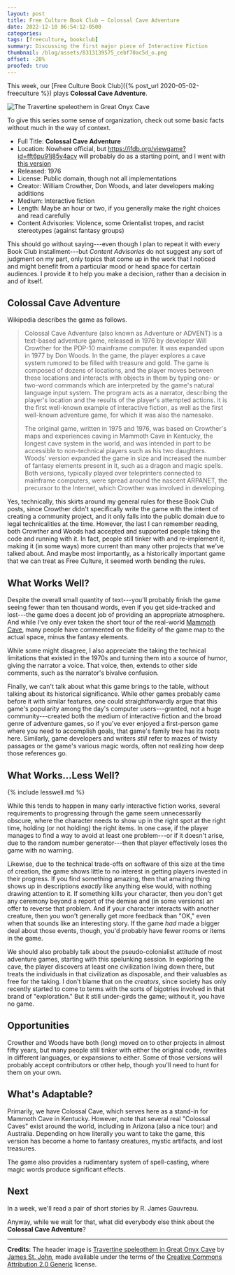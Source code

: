```yaml
---
layout: post
title: Free Culture Book Club — Colossal Cave Adventure
date: 2022-12-10 06:54:12-0500
categories:
tags: [freeculture, bookclub]
summary: Discussing the first major piece of Interactive Fiction
thumbnail: /blog/assets/8313139575_cebf70ac5d_o.png
offset: -20%
proofed: true
---
```


This week, our [Free Culture Book Club]({% post_url 2020-05-02-freeculture %}) plays **Colossal Cave Adventure**.

![The Travertine speleothem in Great Onyx Cave](/blog/assets/8313139575_cebf70ac5d_o.png "The graphics don't live up to real life...")

To give this series some sense of organization, check out some basic facts without much in the way of context.

 * Full Title:  **Colossal Cave Adventure**
 * Location:  Nowhere official, but <https://ifdb.org/viewgame?id=fft6pu91j85y4acv> will probably do as a starting point, and I went with [this version](https://github.com/troglobit/advent4)
 * Released:  1976
 * License:  Public domain, though not all implementations
 * Creator:  William Crowther, Don Woods, and later developers making additions
 * Medium:  Interactive fiction
 * Length:  Maybe an hour or two, if you generally make the right choices and read carefully
 * Content Advisories:  Violence, some Orientalist tropes, and racist stereotypes (against fantasy groups)

This should go without saying---even though I plan to repeat it with every Book Club installment---but *Content Advisories* do not suggest any sort of judgment on my part, only topics that come up in the work that I noticed and might benefit from a particular mood or head space for certain audiences.  I provide it to help you make a decision, rather than a decision in and of itself.

## Colossal Cave Adventure

Wikipedia describes the game as follows.

 > Colossal Cave Adventure (also known as Adventure or ADVENT) is a text-based adventure game, released in 1976 by developer Will Crowther for the PDP-10 mainframe computer. It was expanded upon in 1977 by Don Woods. In the game, the player explores a cave system rumored to be filled with treasure and gold. The game is composed of dozens of locations, and the player moves between these locations and interacts with objects in them by typing one- or two-word commands which are interpreted by the game's natural language input system. The program acts as a narrator, describing the player's location and the results of the player's attempted actions. It is the first well-known example of interactive fiction, as well as the first well-known adventure game, for which it was also the namesake.
 >
 > The original game, written in 1975 and 1976, was based on Crowther's maps and experiences caving in Mammoth Cave in Kentucky, the longest cave system in the world, and was intended in part to be accessible to non-technical players such as his two daughters. Woods' version expanded the game in size and increased the number of fantasy elements present in it, such as a dragon and magic spells. Both versions, typically played over teleprinters connected to mainframe computers, were spread around the nascent ARPANET, the precursor to the Internet, which Crowther was involved in developing.

Yes, technically, this skirts around my general rules for these Book Club posts, since Crowther didn't specifically write the game with the intent of creating a community project, and it only falls into the public domain due to legal technicalities at the time.  However, the last I can remember reading, both Crowther and Woods had accepted and supported people taking the code and running with it.  In fact, people still tinker with and re-implement it, making it (in some ways) more current than many other projects that we've talked about.  And maybe most importantly, as a historically important game that we can treat as Free Culture, it seemed worth bending the rules.

## What Works Well?

Despite the overall small quantity of text---you'll probably finish the game seeing fewer than ten thousand words, even if you get side-tracked and lost---the game does a decent job of providing an appropriate atmosphere.  And while I've only ever taken the short tour of the real-world [Mammoth Cave](https://en.wikipedia.org/wiki/Mammoth_Cave_National_Park/), many people have commented on the fidelity of the game map to the actual space, minus the fantasy elements.

While some might disagree, I also appreciate the taking the technical limitations that existed in the 1970s and turning them into a source of humor, giving the narrator a voice.  That voice, then, extends to other side comments, such as the narrator's bivalve confusion.

Finally, we can't talk about what this game brings to the table, without talking about its historical significance.  While other games probably came before it with similar features, one could straightforwardly argue that this game's popularity among the day's computer users---granted, not a huge community---created both the medium of interactive fiction and the broad genre of adventure games, so if you've ever enjoyed a first-person game where you need to accomplish goals, that game's family tree has its roots here.  Similarly, game developers and writers *still* refer to mazes of twisty passages or the game's various magic words, often not realizing how deep those references go.

## What Works...Less Well?

{% include lesswell.md %}

While this tends to happen in many early interactive fiction works, several requirements to progressing through the game seem unnecessarily obscure, where the character needs to show up in the right spot at the right time, holding (or not holding) the right items.  In one case, if the player manages to find a way to avoid at least one problem---or if it doesn't arise, due to the random number generator---then that player effectively loses the game with no warning.

Likewise, due to the technical trade-offs on software of this size at the time of creation, the game shows little to no interest in getting players invested in their progress.  If you find something amazing, then that amazing thing shows up in descriptions *exactly* like anything else would, with nothing drawing attention to it.  If something kills your character, then you don't get any ceremony beyond a report of the demise and (in some versions) an offer to reverse that problem.  And if your character interacts with another creature, then you won't generally get more feedback than "OK," even when that sounds like an interesting story.  If the game *had* made a bigger deal about those events, though, you'd probably have fewer rooms or items in the game.

We should also probably talk about the pseudo-colonialist attitude of most adventure games, starting with this spelunking session.  In exploring the cave, the player discovers at least one civilization living down there, but treats the individuals in that civilization as disposable, and their valuables as free for the taking.  I don't blame that on the *creators*, since society has only recently started to come to terms with the sorts of bigotries involved in that brand of "exploration."  But it still under-girds the game; without it, you have no game.

## Opportunities

Crowther and Woods have both (long) moved on to other projects in almost fifty years, but many people still tinker with either the original code, rewrites in different languages, or expansions to either.  Some of those versions will probably accept contributors or other help, though you'll need to hunt for them on your own.

## What's Adaptable?

Primarily, we have Colossal Cave, which serves here as a stand-in for Mammoth Cave in Kentucky.  However, note that several real "Colossal Caves" exist around the world, including in Arizona (also a nice tour) and Australia.  Depending on how literally you want to take the game, this version has become a home to fantasy creatures, mystic artifacts, and lost treasures.

The game also provides a rudimentary system of spell-casting, where magic words produce significant effects.

## Next

In a week, we'll read a pair of short stories by R. James Gauvreau.

Anyway, while we wait for that, what did everybody else think about the **Colossal Cave Adventure**?

* * *

**Credits**:  The header image is [Travertine speleothem in Great Onyx Cave](https://www.flickr.com/photos/47445767@N05/8313139575) by [James St. John](https://www.flickr.com/photos/jsjgeology/), made available under the terms of the [Creative Commons Attribution 2.0 Generic](https://creativecommons.org/licenses/by/2.0/) license.
